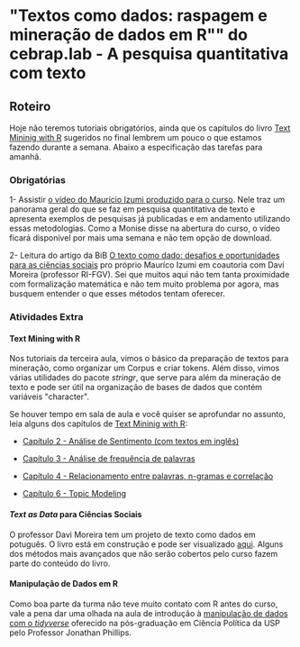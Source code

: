 # "Textos como dados: raspagem e mineração de dados em R"" do cebrap.lab - A pesquisa quantitativa com texto

## Roteiro

Hoje não teremos tutoriais obrigatórios, ainda que os capítulos do livro [Text Mininig with R](http://tidytextmining.com/) sugeridos no final lembrem um pouco o que estamos fazendo durante a semana. Abaixo a especificação das tarefas para amanhã.

### Obrigatórias

1- Assistir [o vídeo do Maurício Izumi produzido para o curso](https://drive.google.com/file/d/1JXa_p2kRkCigMOqbzYeCLeLO407uJKqo/view?usp=sharing). Nele traz um panorama geral do que se faz em pesquisa quantitativa de texto e apresenta exemplos de pesquisas já publicadas e em andamento utilizando essas metodologias. Como a Monise disse na abertura do curso, o vídeo ficará disponível por mais uma semana e não tem opção de download.

2- Leitura do artigo da BiB [O texto como dado: desafios e oportunidades para as ciências sociais](https://www.anpocs.com/index.php/bib-pt/bib-86/11215-o-texto-como-dado-desafios-e-oportunidades-para-as-ciencias-sociais/file) pro próprio Mauríco Izumi em coautoria com Davi Moreira (professor RI-FGV). Sei que muitos aqui não tem tanta proximidade com formalização matemática e não tem muito problema por agora, mas busquem entender o que esses métodos tentam oferecer.

### Atividades Extra

#### Text Mining with R

Nos tutoriais da terceira aula, vimos o básico da preparação de textos para mineração, como organizar um Corpus e criar tokens. Além disso, vimos várias utilidades do pacote _stringr_, que serve para além da mineração de texto e pode ser útil na organização de bases de dados que contém variáveis "character".

Se houver tempo em sala de aula e você quiser se aprofundar no assunto, leia alguns dos capítulos de [Text Mininig with R](http://tidytextmining.com/):

- [Capítulo 2 - Análise de Sentimento (com textos em inglês)](http://tidytextmining.com/sentiment.html)

- [Capítulo 3 - Análise de frequência de palavras](http://tidytextmining.com/tfidf.html)

- [Capítulo 4 - Relacionamento entre palavras, n-gramas e correlação](http://tidytextmining.com/ngrams.html)

- [Capítulo 6 - Topic Modeling](http://tidytextmining.com/topicmodeling.html)

#### *Text as Data* para Ciências Sociais

O professor Davi Moreira tem um projeto de texto como dados em potuguês. O livro está em construção e pode ser visualizado [aqui](https://bookdown.org/davi_moreira/txt4cs/). Alguns dos métodos mais avançados que não serão cobertos pelo curso fazem parte do conteúdo do livro.

#### Manipulação de Dados em R

Como boa parte da turma não teve muito contato com R antes do curso, vale a pena dar uma olhada na aula de introdução à [manipulação de dados com o *tidyverse*](https://github.com/leobarone/FLS6397_2018/blob/master/classes/class04.md) oferecido na pós-graduação em Ciência Política da USP pelo Professor Jonathan Phillips.
